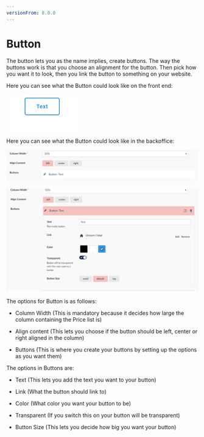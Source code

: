 ```yaml
---
versionFrom: 8.0.0
---
```


# Button

The button lets you as the name implies, create buttons. The way the buttons work is that you choose an alignment for the button.
Then pick how you want it to look, then you link the button to something on your website.


Here you can see what the Button could look like on the front end:

![Quote image](images/Button-Frontend.png)

Here you can see what the Button could look like in the backoffice:

![Price List](images/Button-Backoffice.png)

![Price List](images/Button-Options-Backoffice.png)

The options for Button is as follows:

- Column Width (This is mandatory because it decides how large the column containing the Price list is)

- Align content (This lets you choose if the button should be left, center or right aligned in the column)

- Buttons (This is where you create your buttons by setting up the options as you want them)

The options in Buttons are:

- Text (This lets you add the text you want to your button)

- Link (What the button should link to)

- Color (What color you want your button to be)

- Transparent (If you switch this on your button will be transparent)

- Button Size (This lets you decide how big you want your button)
